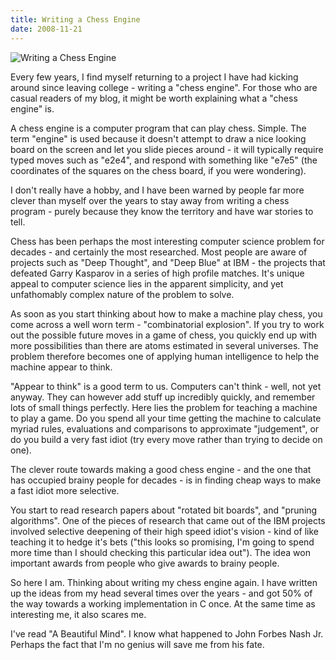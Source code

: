 ```yaml
---
title: Writing a Chess Engine
date: 2008-11-21
---
```


![Writing a Chess Engine](https://source.unsplash.com/FHnnjk1Yj7Y/1600x900)

Every few years, I find myself returning to a project I have had kicking around since leaving college - writing a "chess engine". For those who are casual readers of my blog, it might be worth explaining what a "chess engine" is.

A chess engine is a computer program that can play chess. Simple. The term "engine" is used because it doesn't attempt to draw a nice looking board on the screen and let you slide pieces around - it will typically require typed moves such as "e2e4", and respond with something like "e7e5" (the coordinates of the squares on the chess board, if you were wondering).

I don't really have a hobby, and I have been warned by people far more clever than myself over the years to stay away from writing a chess program - purely because they know the territory and have war stories to tell.

Chess has been perhaps the most interesting computer science problem for decades - and certainly the most researched. Most people are aware of projects such as "Deep Thought", and "Deep Blue" at IBM - the projects that defeated Garry Kasparov in a series of high profile matches. It's unique appeal to computer science lies in the apparent simplicity, and yet unfathomably complex nature of the problem to solve.

As soon as you start thinking about how to make a machine play chess, you come across a well worn term - "combinatorial explosion". If you try to work out the possible future moves in a game of chess, you quickly end up with more possibilities than there are atoms estimated in several universes. The problem therefore becomes one of applying human intelligence to help the machine appear to think.

"Appear to think" is a good term to us. Computers can't think - well, not yet anyway. They can however add stuff up incredibly quickly, and remember lots of small things perfectly. Here lies the problem for teaching a machine to play a game. Do you spend all your time getting the machine to calculate myriad rules, evaluations and comparisons to approximate "judgement", or do you build a very fast idiot (try every move rather than trying to decide on one).

The clever route towards making a good chess engine - and the one that has occupied brainy people for decades - is in finding cheap ways to make a fast idiot more selective.

You start to read research papers about "rotated bit boards", and "pruning algorithms". One of the pieces of research that came out of the IBM projects involved selective deepening of their high speed idiot's vision - kind of like teaching it to hedge it's bets ("this looks so promising, I'm going to spend more time than I should checking this particular idea out"). The idea won important awards from people who give awards to brainy people.

So here I am. Thinking about writing my chess engine again. I have written up the ideas from my head several times over the years - and got 50% of the way towards a working implementation in C once. At the same time as interesting me, it also scares me.

I've read "A Beautiful Mind". I know what happened to John Forbes Nash Jr. Perhaps the fact that I'm no genius will save me from his fate.